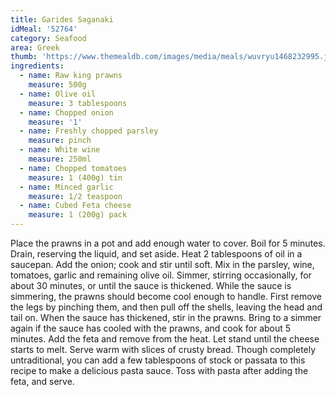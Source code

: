 ```yaml
---
title: Garides Saganaki
idMeal: '52764'
category: Seafood
area: Greek
thumb: 'https://www.themealdb.com/images/media/meals/wuvryu1468232995.jpg'
ingredients:
  - name: Raw king prawns
    measure: 500g
  - name: Olive oil
    measure: 3 tablespoons
  - name: Chopped onion
    measure: '1'
  - name: Freshly chopped parsley
    measure: pinch
  - name: White wine
    measure: 250ml
  - name: Chopped tomatoes
    measure: 1 (400g) tin
  - name: Minced garlic
    measure: 1/2 teaspoon
  - name: Cubed Feta cheese
    measure: 1 (200g) pack
---
```

Place the prawns in a pot and add enough water to cover. Boil for 5 minutes. Drain, reserving the liquid, and set aside.
Heat 2 tablespoons of oil in a saucepan. Add the onion; cook and stir until soft. Mix in the parsley, wine, tomatoes, garlic and remaining olive oil. Simmer, stirring occasionally, for about 30 minutes, or until the sauce is thickened.
While the sauce is simmering, the prawns should become cool enough to handle. First remove the legs by pinching them, and then pull off the shells, leaving the head and tail on.
When the sauce has thickened, stir in the prawns. Bring to a simmer again if the sauce has cooled with the prawns, and cook for about 5 minutes. Add the feta and remove from the heat. Let stand until the cheese starts to melt. Serve warm with slices of crusty bread.
Though completely untraditional, you can add a few tablespoons of stock or passata to this recipe to make a delicious pasta sauce. Toss with pasta after adding the feta, and serve.
